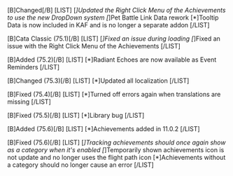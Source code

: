 [B]Changed[/B]
[LIST]
[*]Updated the Right Click Menu of the Achievements to use the new DropDown system
[*]Pet Battle Link Data rework
[*]Tooltip Data is now included in KAF and is no longer a separate addon
[/LIST]

[B]Cata Classic (75.1)[/B]
[LIST]
[*]Fixed an issue during loading
[*]Fixed an issue with the Right Click Menu of the Achievements
[/LIST]

[B]Added (75.2)[/B]
[LIST]
[*]Radiant Echoes are now available as Event Reminders
[/LIST]

[B]Changed (75.3)[/B]
[LIST]
[*]Updated all localization
[/LIST]

[B]Fixed (75.4)[/B]
[LIST]
[*]Turned off errors again when translations are missing
[/LIST]

[B]Fixed (75.5)[/B]
[LIST]
[*]Library bug
[/LIST]

[B]Added (75.6)[/B]
[LIST]
[*]Achievements added in 11.0.2
[/LIST]

[B]Fixed (75.6)[/B]
[LIST]
[*]Tracking achievements should once again show as a category when it's enabled
[*]Temporarily shown achievements icon is not update and no longer uses the flight path icon
[*]Achievements without a category should no longer cause an error
[/LIST]